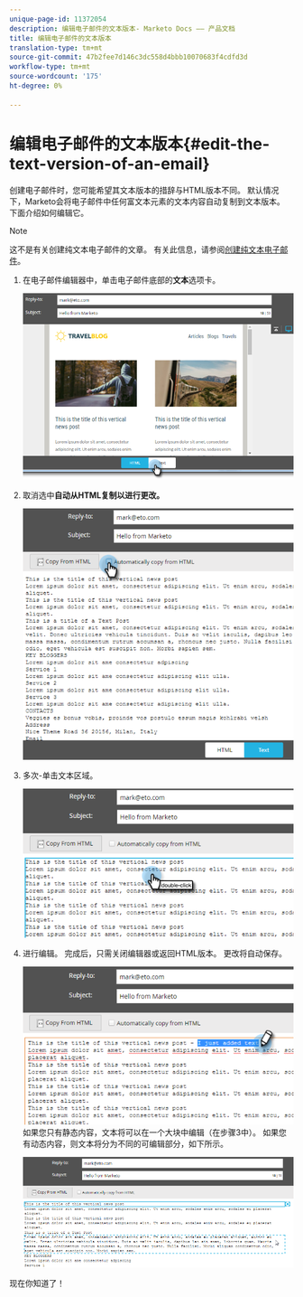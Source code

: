 ```yaml
---
unique-page-id: 11372054
description: 编辑电子邮件的文本版本- Marketo Docs —— 产品文档
title: 编辑电子邮件的文本版本
translation-type: tm+mt
source-git-commit: 47b2fee7d146c3dc558d4bbb10070683f4cdfd3d
workflow-type: tm+mt
source-wordcount: '175'
ht-degree: 0%

---
```



# 编辑电子邮件的文本版本{#edit-the-text-version-of-an-email}

创建电子邮件时，您可能希望其文本版本的措辞与HTML版本不同。 默认情况下，Marketo会将电子邮件中任何富文本元素的文本内容自动复制到文本版本。 下面介绍如何编辑它。

>[!NOTE]
>
>这不是有关创建纯文本电子邮件的文章。 有关此信息，请参阅[创建纯文本电子邮件](create-a-text-only-email.md)。

1. 在电子邮件编辑器中，单击电子邮件底部的&#x200B;**文本**&#x200B;选项卡。

   ![](assets/one-5.png)

1. 取消选中**自动从HTML复制以进行更改。**

   ![](assets/two-5.png)

1. 多次-单击文本区域。

   ![](assets/three-4.png)

1. 进行编辑。 完成后，只需关闭编辑器或返回HTML版本。 更改将自动保存。

   ![](assets/four-4.png)\
   如果您只有静态内容，文本将可以在一个大块中编辑（在步骤3中）。 如果您有动态内容，则文本将分为不同的可编辑部分，如下所示。

   ![](assets/five-3.png)

现在你知道了！
